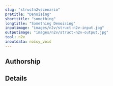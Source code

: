 ```yaml
---
slug: "structn2vscenario"
pretitle: "Denoising"
shorttitle: "something"
longtitle: "Something Denoising"
inputimage: "images/n2v/struct-n2v-input.jpg"
outputimage: "images/n2v/struct-n2v-output.jpg"  
tool: n2v
inoutdata: noisy_void
---
```


## Authorship


## Details
